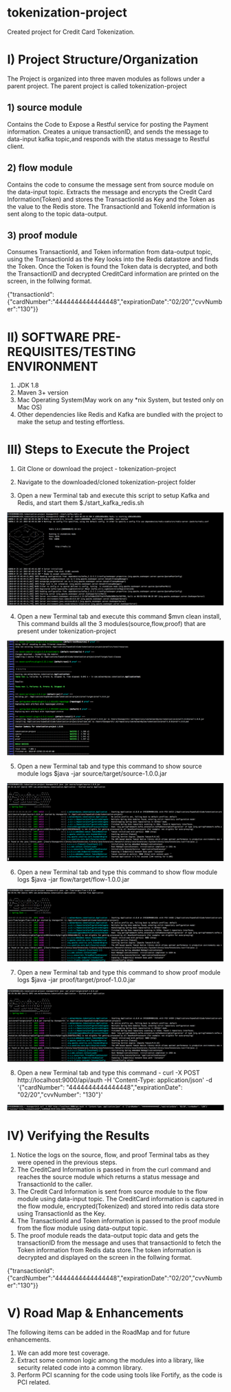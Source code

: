 # tokenization-project
Created project for Credit Card Tokenization.

# I) Project Structure/Organization

The Project is organized into three maven modules as follows under a parent project. The parent project is called tokenization-project

## 1) source module
Contains the Code to Expose a Restful service for posting the Payment information.
Creates a unique transactionID, and sends the message to data-input kafka topic,and responds with the status message to Restful client.
  
## 2) flow module
Contains the code to consume the message sent from source module on the data-input topic. Extracts the message and encrypts the Credit Card Information(Token) and stores the TransactionId as Key and the Token as the value to the Redis store. The TransactionId and TokenId information is sent along to the topic data-output.
  
## 3) proof module 
Consumes TransactionId, and Token information from data-output topic, using the TransactionId as the Key looks into the Redis datastore and finds the Token. Once the Token is found the Token data is decrypted, and both the TransactionID and decrypted CreditCard information are printed on the screen, in the follwing format.

{"transactionId":{"cardNumber":"4444444444444448","expirationDate":"02/20","cvvNumber":"130"}}

# II) SOFTWARE PRE-REQUISITES/TESTING ENVIRONMENT

1) JDK 1.8 
2) Maven 3+ version
3) Mac Operating System(May work on any *nix System, but tested only on Mac OS)
4) Other dependencies like Redis and Kafka are bundled with the project to make the setup and testing effortless.

  
# III) Steps to Execute the Project

1) Git Clone or download the project - tokenization-project 

2) Navigate to the downloaded/cloned tokenization-project folder

3) Open a new Terminal tab and execute this script to setup Kafka and Redis, and start them $./start_kafka_redis.sh

![Kafka Redis Start](https://github.com/kanaparthikiran/tokenization-project/blob/master/images/KAFKA_AND_REDIS_START.png)

4) Open a new Terminal tab and execute this command $mvn clean install, This command builds all the 3 modules(source,flow,proof) that are present under tokenization-project

![Maven Clean Install](https://github.com/kanaparthikiran/tokenization-project/blob/master/images/MVN_CLEAN_INSTALL_ALL.png)

5) Open a new Terminal tab and type this command to show source module logs $java -jar source/target/source-1.0.0.jar

![Source Module Run](https://github.com/kanaparthikiran/tokenization-project/blob/master/images/SOURCE_MODULE_RUN.png)

6) Open a new Terminal tab and type this command to show flow module logs  $java -jar flow/target/flow-1.0.0.jar

![Flow Module Run](https://github.com/kanaparthikiran/tokenization-project/blob/master/images/FLOW_MODULE_RUN.png)

7) Open a new Terminal tab and type this command to show proof module logs $java -jar proof/target/proof-1.0.0.jar

![Proof Module Run](https://github.com/kanaparthikiran/tokenization-project/blob/master/images/PROOF_MODULE_RUN.png)

8) Open a new Terminal tab and type this command -
curl -X POST http://localhost:9000/api/auth -H 'Content-Type: application/json' -d '{"cardNumber": "4444444444444448","expirationDate": "02/20","cvvNumber": "130"}'

![Curl Module Run](https://github.com/kanaparthikiran/tokenization-project/blob/master/images/CURL_COMMAND_OUTPUT.png)

# IV) Verifying the Results
1) Notice the logs on the source, flow, and proof Terminal tabs as they were opened in the previous steps. 
2) The CreditCard Information is passed in from the curl command and reaches the source module which returns a status message and TransactionId to the caller. 
3) The Credit Card Information is sent from source module to the flow module using data-input topic. The CreditCard information is captured in the flow module, encrypted(Tokenized) and stored into redis data store using TransactionId as the Key. 
4) The TransactionId and Token information is passed to the proof module from the flow module using data-output topic. 
5) The proof module reads the data-output topic data and gets the transactionID from the message and uses that transactionId to fetch the Token information from Redis data store.The token information is decrypted and displayed on the screen in the follwing format.

{"transactionId":{"cardNumber":"4444444444444448","expirationDate":"02/20","cvvNumber":"130"}}

# V) Road Map & Enhancements
The following items can be added in the RoadMap and for future enhancements.

1) We can add more test coverage.
2) Extract some common logic among the modules into a library, like security related code into a common library.
3) Perform PCI scanning for the code using tools like Fortify, as the code is PCI related.
